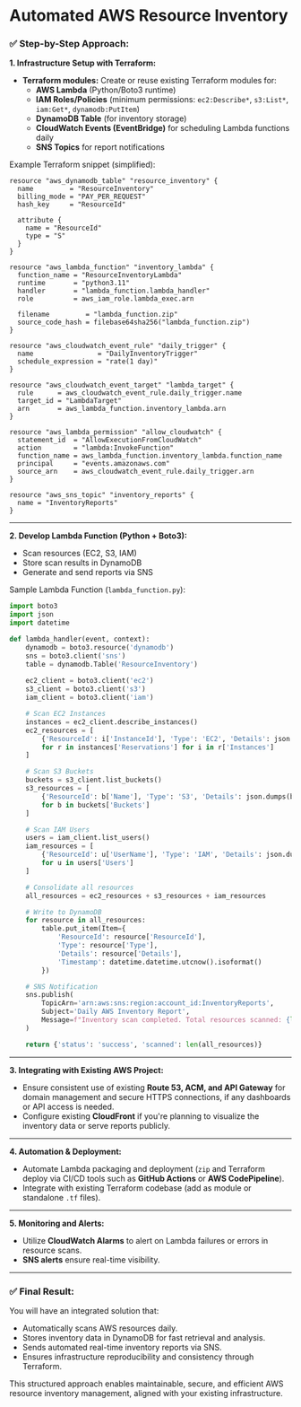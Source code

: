 # Automated AWS Resource Inventory

### ✅ **Step-by-Step Approach:**

**1. Infrastructure Setup with Terraform:**
- **Terraform modules:** Create or reuse existing Terraform modules for:
  - **AWS Lambda** (Python/Boto3 runtime)
  - **IAM Roles/Policies** (minimum permissions: `ec2:Describe*`, `s3:List*`, `iam:Get*`, `dynamodb:PutItem`)
  - **DynamoDB Table** (for inventory storage)
  - **CloudWatch Events (EventBridge)** for scheduling Lambda functions daily
  - **SNS Topics** for report notifications

Example Terraform snippet (simplified):

```hcl
resource "aws_dynamodb_table" "resource_inventory" {
  name         = "ResourceInventory"
  billing_mode = "PAY_PER_REQUEST"
  hash_key     = "ResourceId"

  attribute {
    name = "ResourceId"
    type = "S"
  }
}

resource "aws_lambda_function" "inventory_lambda" {
  function_name = "ResourceInventoryLambda"
  runtime       = "python3.11"
  handler       = "lambda_function.lambda_handler"
  role          = aws_iam_role.lambda_exec.arn

  filename         = "lambda_function.zip"
  source_code_hash = filebase64sha256("lambda_function.zip")
}

resource "aws_cloudwatch_event_rule" "daily_trigger" {
  name                = "DailyInventoryTrigger"
  schedule_expression = "rate(1 day)"
}

resource "aws_cloudwatch_event_target" "lambda_target" {
  rule      = aws_cloudwatch_event_rule.daily_trigger.name
  target_id = "LambdaTarget"
  arn       = aws_lambda_function.inventory_lambda.arn
}

resource "aws_lambda_permission" "allow_cloudwatch" {
  statement_id  = "AllowExecutionFromCloudWatch"
  action        = "lambda:InvokeFunction"
  function_name = aws_lambda_function.inventory_lambda.function_name
  principal     = "events.amazonaws.com"
  source_arn    = aws_cloudwatch_event_rule.daily_trigger.arn
}

resource "aws_sns_topic" "inventory_reports" {
  name = "InventoryReports"
}
```

---

**2. Develop Lambda Function (Python + Boto3):**
- Scan resources (EC2, S3, IAM)
- Store scan results in DynamoDB
- Generate and send reports via SNS

Sample Lambda Function (`lambda_function.py`):

```python
import boto3
import json
import datetime

def lambda_handler(event, context):
    dynamodb = boto3.resource('dynamodb')
    sns = boto3.client('sns')
    table = dynamodb.Table('ResourceInventory')
    
    ec2_client = boto3.client('ec2')
    s3_client = boto3.client('s3')
    iam_client = boto3.client('iam')

    # Scan EC2 Instances
    instances = ec2_client.describe_instances()
    ec2_resources = [
        {'ResourceId': i['InstanceId'], 'Type': 'EC2', 'Details': json.dumps(i)}
        for r in instances['Reservations'] for i in r['Instances']
    ]

    # Scan S3 Buckets
    buckets = s3_client.list_buckets()
    s3_resources = [
        {'ResourceId': b['Name'], 'Type': 'S3', 'Details': json.dumps(b)}
        for b in buckets['Buckets']
    ]

    # Scan IAM Users
    users = iam_client.list_users()
    iam_resources = [
        {'ResourceId': u['UserName'], 'Type': 'IAM', 'Details': json.dumps(u)}
        for u in users['Users']
    ]

    # Consolidate all resources
    all_resources = ec2_resources + s3_resources + iam_resources

    # Write to DynamoDB
    for resource in all_resources:
        table.put_item(Item={
            'ResourceId': resource['ResourceId'],
            'Type': resource['Type'],
            'Details': resource['Details'],
            'Timestamp': datetime.datetime.utcnow().isoformat()
        })

    # SNS Notification
    sns.publish(
        TopicArn='arn:aws:sns:region:account_id:InventoryReports',
        Subject='Daily AWS Inventory Report',
        Message=f"Inventory scan completed. Total resources scanned: {len(all_resources)}."
    )

    return {'status': 'success', 'scanned': len(all_resources)}
```

---

**3. Integrating with Existing AWS Project:**
- Ensure consistent use of existing **Route 53, ACM, and API Gateway** for domain management and secure HTTPS connections, if any dashboards or API access is needed.
- Configure existing **CloudFront** if you're planning to visualize the inventory data or serve reports publicly.

---

**4. Automation & Deployment:**
- Automate Lambda packaging and deployment (`zip` and Terraform deploy via CI/CD tools such as **GitHub Actions** or **AWS CodePipeline**).
- Integrate with existing Terraform codebase (add as module or standalone `.tf` files).

---

**5. Monitoring and Alerts:**
- Utilize **CloudWatch Alarms** to alert on Lambda failures or errors in resource scans.
- **SNS alerts** ensure real-time visibility.

---

### ✅ **Final Result:**
You will have an integrated solution that:

- Automatically scans AWS resources daily.
- Stores inventory data in DynamoDB for fast retrieval and analysis.
- Sends automated real-time inventory reports via SNS.
- Ensures infrastructure reproducibility and consistency through Terraform.

This structured approach enables maintainable, secure, and efficient AWS resource inventory management, aligned with your existing infrastructure.